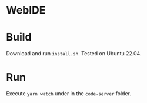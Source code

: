 # WebIDE


# Build

Download and run `install.sh`. Tested on Ubuntu 22.04.

# Run

Execute `yarn watch` under in the `code-server` folder.
